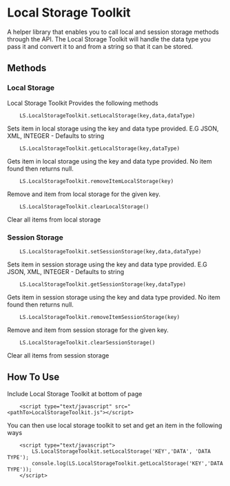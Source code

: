 # Local Storage Toolkit

A helper library that enables you to call local and session storage methods through the API. The Local Storage Toolkit
will handle the data type you pass it and convert it to and from a string so that it can be stored.


## Methods

### Local Storage

Local Storage Toolkit Provides the following methods

```
    LS.LocalStorageToolkit.setLocalStorage(key,data,dataType)
```

Sets item in local storage using the key and data type provided. E.G JSON, XML, INTEGER - Defaults to string

```
    LS.LocalStorageToolkit.getLocalStorage(key,dataType)
```

Gets item in local storage using the key and data type provided. No item found then returns null.

```
    LS.LocalStorageToolkit.removeItemLocalStorage(key)
```

Remove and item from local storage for the given key.

```
    LS.LocalStorageToolkit.clearLocalStorage()
```
Clear all items from local storage


### Session Storage

```
    LS.LocalStorageToolkit.setSessionStorage(key,data,dataType)
```

Sets item in session storage using the key and data type provided. E.G JSON, XML, INTEGER - Defaults to string

```
    LS.LocalStorageToolkit.getSessionStorage(key,dataType)
```

Gets item in session storage using the key and data type provided. No item found then returns null.

```
    LS.LocalStorageToolkit.removeItemSessionStorage(key)
```

Remove and item from session storage for the given key.

```
    LS.LocalStorageToolkit.clearSessionStorage()
```
Clear all items from session storage


## How To Use

Include Local Storage Toolkit at bottom of page

```
    <script type="text/javascript" src="<pathTo>LocalStorageToolkit.js"></script>
```

You can then use local storage toolkit to set and get an item in the following ways

```
    <script type="text/javascript">
        LS.LocalStorageToolkit.setLocalStorage('KEY','DATA', 'DATA TYPE');
        console.log(LS.LocalStorageToolkit.getLocalStorage('KEY','DATA TYPE'));
    </script>
```
